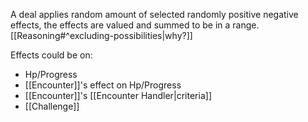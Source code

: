 A deal applies random amount of selected randomly positive negative effects, the effects are valued and summed to be in a range. [[Reasoning#^excluding-possibilities|why?]] 

Effects could be on:
- Hp/Progress
- [[Encounter]]'s effect on Hp/Progress
- [[Encounter]]'s [[Encounter Handler|criteria]]
- [[Challenge]]